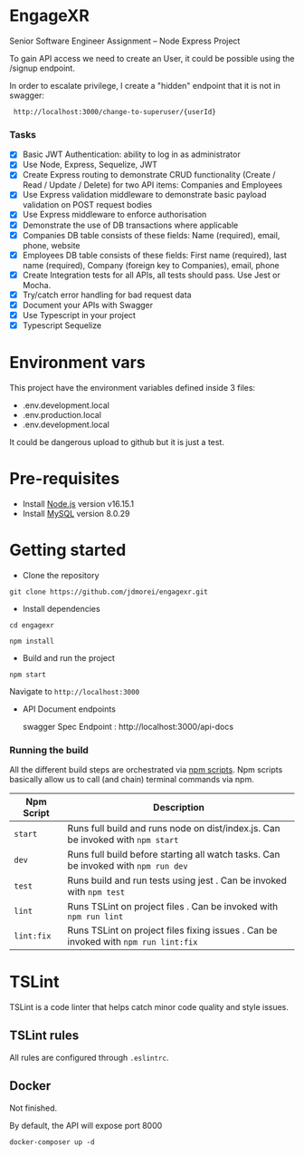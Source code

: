 # EngageXR

Senior Software Engineer Assignment – Node Express Project

To gain API access we need to create an User, it could be possible using the /signup endpoint.

In order to escalate privilege, I create a "hidden" endpoint that it is not in swagger:
```
 http://localhost:3000/change-to-superuser/{userId}
```


### Tasks

- [x] Basic JWT Authentication: ability to log in as administrator
- [x] Use Node, Express, Sequelize, JWT
- [x] Create Express routing to demonstrate CRUD functionality (Create / Read / Update / Delete) for two API items: Companies and Employees
- [x] Use Express validation middleware to demonstrate basic payload validation on POST request bodies 
- [x] Use Express middleware to enforce authorisation
- [x] Demonstrate the use of DB transactions where applicable
- [x] Companies DB table consists of these fields: Name (required), email, phone, website
- [x] Employees DB table consists of these fields: First name (required), last name (required), Company (foreign key to Companies), email, phone
- [x] Create Integration tests for all APIs, all tests should pass. Use Jest or Mocha.
- [x] Try/catch error handling for bad request data
- [x] Document your APIs with Swagger
- [x] Use Typescript in your project
- [x] Typescript Sequelize
# Environment vars
This project have the environment variables defined inside 3 files:
- .env.development.local
- .env.production.local
- .env.development.local

It could be dangerous upload to github but it is just a test.

# Pre-requisites
- Install [Node.js](https://nodejs.org/en/) version v16.15.1
- Install [MySQL](https://dev.mysql.com/downloads/installer/) version 8.0.29


# Getting started
- Clone the repository
```
git clone https://github.com/jdmorei/engagexr.git
```
- Install dependencies
```
cd engagexr

npm install
```
- Build and run the project
```
npm start
```
  Navigate to `http://localhost:3000`

- API Document endpoints

  swagger Spec Endpoint : http://localhost:3000/api-docs

### Running the build
All the different build steps are orchestrated via [npm scripts](https://docs.npmjs.com/misc/scripts).
Npm scripts basically allow us to call (and chain) terminal commands via npm.

| Npm Script | Description |
| ------------------------- | ------------------------------------------------------------------------------------------------- |
| `start`                   | Runs full build and runs node on dist/index.js. Can be invoked with `npm start`                  |
| `dev`                   | Runs full build before starting all watch tasks. Can be invoked with `npm run dev`                                         |
| `test`                    | Runs build and run tests using jest . Can be invoked with `npm test`          |
| `lint`                    | Runs TSLint on project files  . Can be invoked with `npm run lint`        |
| `lint:fix`                    | Runs TSLint on project files fixing issues  . Can be invoked with `npm run lint:fix`      |


# TSLint
TSLint is a code linter that helps catch minor code quality and style issues.

## TSLint rules
All rules are configured through `.eslintrc`.

## Docker

Not finished.

By default, the API will expose port 8000

```
docker-composer up -d
```


